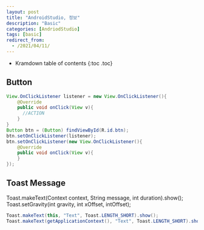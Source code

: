 ```yaml
---
layout: post
title: "AndroidStudio, 정보"
description: "Basic"
categories: [AndriodStudio]
tags: [basic]
redirect_from:
  - /2021/04/11/
---
```


* Kramdown table of contents
{:toc .toc}


## Button
~~~ java
View.OnClickListener listener = new View.OnClickListener(){
    @Override
    public void onClick(View v){
      //ACTION
    }
}
Button btn = (Button) findViewById(R.id.btn);
btn.setOnClickListener(listener);
btn.setOnClickListener(new View.OnClickListener(){
    @Override
    public void onClick(View v){
    }
});
~~~

## Toast Message

Toast.makeText(Context context, String message, int duration).show();
Toast.setGravity(int gravity, int xOffset, intOffset);
~~~ java
Toast.makeText(this, "Text", Toast.LENGTH_SHORT).show();
Toast.makeText(getApplicationContext(), "Text", Toast.LENGTH_SHORT).show();
~~~

